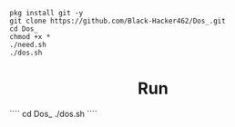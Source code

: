 ```
pkg install git -y
git clone https://github.com/Black-Hacker462/Dos_.git
cd Dos_
chmod +x *
./need.sh
./dos.sh

```
<center><h1>Run</h1></center>
````
cd Dos_
./dos.sh
````
